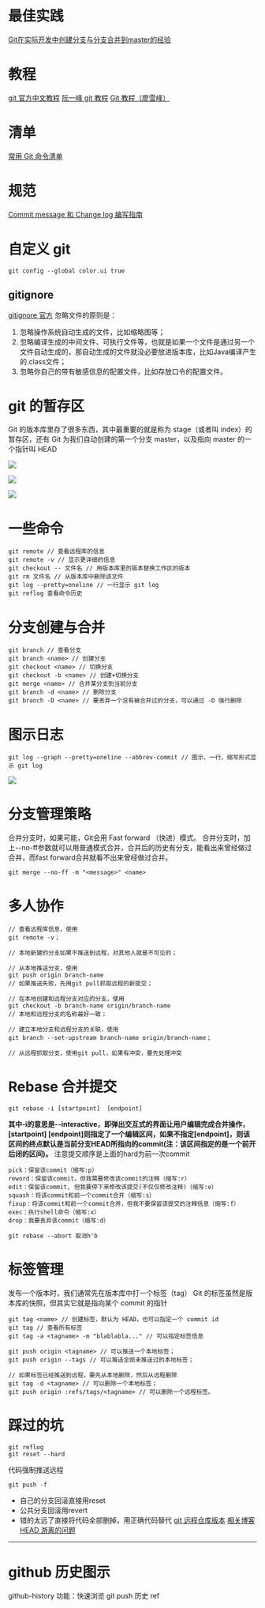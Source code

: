 # 最佳实践

[Git在实际开发中创建分支与分支合并到master的经验](http://www.tonitech.com/2399.html)

# 教程

[git 官方中文教程](https://git-scm.com/book/zh/v2/)
[阮一峰 git 教程](http://www.ruanyifeng.com/blog/2014/06/git_remote.html)
[Git 教程（廖雪峰）](https://www.liaoxuefeng.com/wiki/0013739516305929606dd18361248578c67b8067c8c017b000/)

# 清单

[常用 Git 命令清单](http://www.ruanyifeng.com/blog/2015/12/git-cheat-sheet.html)

# 规范

[Commit message 和 Change log 编写指南](http://www.ruanyifeng.com/blog/2016/01/commit_message_change_log.html)

# 自定义 git

```
git config --global color.ui true
```

## gitignore

[gitignore 官方](https://github.com/github/gitignore)
忽略文件的原则是：
1. 忽略操作系统自动生成的文件，比如缩略图等；
2. 忽略编译生成的中间文件、可执行文件等，也就是如果一个文件是通过另一个文件自动生成的，那自动生成的文件就没必要放进版本库，比如Java编译产生的.class文件；
3. 忽略你自己的带有敏感信息的配置文件，比如存放口令的配置文件。

# git 的暂存区

Git 的版本库里存了很多东西，其中最重要的就是称为 stage（或者叫 index）的暂存区，还有 Git 为我们自动创建的第一个分支 master，以及指向 master 的一个指针叫 HEAD 

![](https://upload-images.jianshu.io/upload_images/7094266-fc9e10aeb77010a2.png?imageMogr2/auto-orient/strip%7CimageView2/2/w/1240)

![](https://upload-images.jianshu.io/upload_images/7094266-d084de94974c65c0.png?imageMogr2/auto-orient/strip%7CimageView2/2/w/1240)

![](https://upload-images.jianshu.io/upload_images/7094266-2b168ca50ae9881f.png?imageMogr2/auto-orient/strip%7CimageView2/2/w/1240)

# 一些命令
```
git remote // 查看远程库的信息
git remote -v // 显示更详细的信息
git checkout -- 文件名 // 用版本库里的版本替换工作区的版本
git rm 文件名 // 从版本库中删除该文件
git log --pretty=oneline // 一行显示 git log
git reflog 查看命令历史
```

# 分支创建与合并

```
git branch // 查看分支
git branch <name> // 创建分支
git checkout <name> // 切换分支
git checkout -b <name> // 创建+切换分支
git merge <name> // 合并某分支到当前分支
git branch -d <name> // 删除分支
git branch -D <name> // 要丢弃一个没有被合并过的分支，可以通过 -D 强行删除
```

# 图示日志

```
git log --graph --pretty=oneline --abbrev-commit // 图示、一行、缩写形式显示 git log
```
![](https://upload-images.jianshu.io/upload_images/7094266-83523ba0414eb9bf.png?imageMogr2/auto-orient/strip%7CimageView2/2/w/1240)

# 分支管理策略

合并分支时，如果可能，Git会用 Fast forward （快进）模式。
合并分支时，加上--no-ff参数就可以用普通模式合并，合并后的历史有分支，能看出来曾经做过合并，而fast forward合并就看不出来曾经做过合并。
```
git merge --no-ff -m "<message>" <name>
```

# 多人协作

```
// 查看远程库信息，使用 
git remote -v；

// 本地新建的分支如果不推送到远程，对其他人就是不可见的；

// 从本地推送分支，使用
git push origin branch-name
// 如果推送失败，先用git pull抓取远程的新提交；

// 在本地创建和远程分支对应的分支，使用
git checkout -b branch-name origin/branch-name
// 本地和远程分支的名称最好一致；

// 建立本地分支和远程分支的关联，使用
git branch --set-upstream branch-name origin/branch-name；

// 从远程抓取分支，使用git pull，如果有冲突，要先处理冲突
```

# Rebase 合并提交

```
git rebase -i [startpoint]  [endpoint]
```
**其中-i的意思是--interactive，即弹出交互式的界面让用户编辑完成合并操作，[startpoint] [endpoint]则指定了一个编辑区间，如果不指定[endpoint]，则该区间的终点默认是当前分支HEAD所指向的commit(注：该区间指定的是一个前开后闭的区间)。**
注意提交顺序是上面的hard为前一次commit
```
pick：保留该commit（缩写:p）
reword：保留该commit，但我需要修改该commit的注释（缩写:r）
edit：保留该commit, 但我要停下来修改该提交(不仅仅修改注释)（缩写:e）
squash：将该commit和前一个commit合并（缩写:s）
fixup：将该commit和前一个commit合并，但我不要保留该提交的注释信息（缩写:f）
exec：执行shell命令（缩写:x）
drop：我要丢弃该commit（缩写:d）
```
```
git rebase --abort 取消h'b
```

# 标签管理

发布一个版本时，我们通常先在版本库中打一个标签（tag）
Git 的标签虽然是版本库的快照，但其实它就是指向某个 commit 的指针
```
git tag <name> // 创建标签，默认为 HEAD，也可以指定一个 commit id
git tag // 查看所有标签
git tag -a <tagname> -m "blablabla..." // 可以指定标签信息

git push origin <tagname> // 可以推送一个本地标签；
git push origin --tags // 可以推送全部未推送过的本地标签；

// 如果标签已经推送到远程，要先从本地删除，然后从远程删除
git tag -d <tagname> // 可以删除一个本地标签；
git push origin :refs/tags/<tagname> // 可以删除一个远程标签。
```

# 踩过的坑

```
git reflog
git reset --hard 
```
代码强制推送远程
```
git push -f
```
- 自己的分支回滚直接用reset
- 公共分支回滚用revert
- 错的太远了直接将代码全部删掉，用正确代码替代
[git 远程仓库版本](https://blog.csdn.net/fuchaosz/article/details/52170105)
[相关博客](https://juejin.im/entry/5ae9706d51882567327809d0)
[HEAD 游离的问题](https://www.jianshu.com/p/1802aaf896a2)
---

# github 历史图示

github-history 功能：快速浏览 git push 历史
ref
